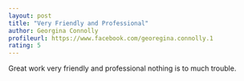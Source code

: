 ```yaml
---
layout: post
title: "Very Friendly and Professional"
author: Georgina Connolly
profileurl: https://www.facebook.com/georegina.connolly.1
rating: 5
---
```

Great work very friendly and professional nothing is to much trouble.

